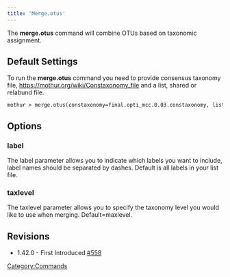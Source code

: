 ```yaml
---
title: 'Merge.otus'
---
```

The **merge.otus** command will combine OTUs based
on taxonomic assignment.

## Default Settings

To run the **merge.otus** command you need to provide consensus taxonomy
file, <https://mothur.org/wiki/Constaxonomy_file> and a list, shared or
relabund file.

    mothur > merge.otus(constaxonomy=final.opti_mcc.0.03.constaxonomy, list=final.opti_mcc.list)

## Options

### label

The label parameter allows you to indicate which labels you want to
include, label names should be separated by dashes. Default is all
labels in your list file.

### taxlevel

The taxlevel parameter allows you to specify the taxonomy level you
would like to use when merging. Default=maxlevel.

## Revisions

-   1.42.0 - First Introduced
    [\#558](https://github.com/mothur/mothur/issues/558)

[Category:Commands](Category:Commands)
